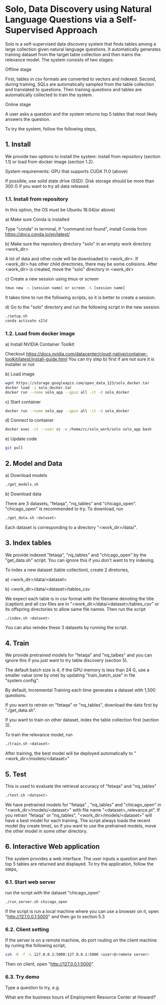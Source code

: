 # Solo, Data Discovery using Natural Language Questions via a Self-Supervised Approach
Solo is a self-supervised data discovery system that finds tables among a large collection given natural language questions. It automatically generates training dataset from the target table collection and then trains the relevance model.
The system consists of two stages:

Offline stage 

   First, tables in csv formats are converted to vectors and indexed. Second, during training, SQLs are automatically sampled from the table collection and translated to questions. Then training questions and tables are automatically collected to train the system.     

Online stage

   A user asks a question and the system returns top 5 tables that most likely answers the question.

To try the system, follow the following steps,

## 1. Install
We provide two options to install the system: install from repository (section 1.1) or load from docker image (section 1.2).

System requirements: GPU that supports CUDA 11.0 (above)

If possible, use solid state drive (SSD). Disk storage should be more than 300 G if you want to try all data released. 

### 1.1. Install from repository
In this option, the OS must be Ubuntu 18.04(or above)

a) Make sure Conda is installed

   Type "conda" in terminal, if "command not found", install Conda from https://docs.conda.io/en/latest/

b) Make sure the repository directory "solo" in an empty work directory <work_dir>
 
   A lot of data and other code will be downloaded to <work_dir>. If <work_dir> has other child directories, there may be some collisions. After <work_dir> is created, move the "solo" directory in <work_dir> 
   
c) Create a new session using *tmux* or *screen*
   ```   bash
   tmux new -s [session name] or screen -S [session name] 
   ```
   It takes time to run the following scripts, so it is better to create a session.


d) Go to the "solo" directory and run the following script in the new session.
   ```   bash
   ./setup.sh
   conda activate s2ld
   ```

### 1.2. Load from docker image

a) Install NVIDIA Container Toolkit
   
   Checkout https://docs.nvidia.com/datacenter/cloud-native/container-toolkit/latest/install-guide.html
   You can try step b) first if are not sure it is installer or not 

b) Load image
   ```   bash
   wget https://storage.googleapis.com/open_data_123/solo_docker.tar
   docker load -i solo_docker.tar
   docker run --name solo_app --gpus all -it -d solo_docker
   ```
c) Start container
   ```   bash
   docker run --name solo_app --gpus all -it -d solo_docker
   ```

d) Connect to container
   ```   bash
   docker exec -it --user cc -w /home/cc/solo_work/solo solo_app bash
   ```

e) Update code
   ```   bash
   git pull
   ```

## 2. Model and Data
a) Download models
   ```   bash
   ./get_models.sh
   ```
b) Download data

   There are 3 datasets, "fetaqa", "nq_tables" and "chicago_open". 
   "chicago_open" is recommended to try.
   To download, run
   ```   bash
   ./get_data.sh <dataset>
   ```
   Each dataset is corresponding to a directory "<work_dir>/data/<dataset>". 

## 3. Index tables
   We provide indexed "fetaqa", "nq_tables" and "chicago_open" by the "get_data.sh" script. 
   You can ignore this if you don't want to try indexing.
   
   To index a new dataset (table collection), create 2 diretories,
    
   a) <work_dir>/data/\<dataset\>
   
   b) <work_dir>/data/\<dataset\>/tables_csv 
   
   We expect each table is in csv format with the filename denoting the title (caption) 
   and all csv files are in "<work_dir>/data/\<dataset\>/tables_csv" or 
   its offspring directories to allow same file names.
   Then run the script
   ```   bash
   ./index.sh <dataset>
   ```
   You can also reindex these 3 datasets by running the script.

## 4. Train
   We provide pretrained models for "fetaqa" and "nq_talbes" and 
   you can ignore this if you just want to try table discovery (section 5).  
    
   The default batch size is 4, if the GPU memory is less than 24 G, use a smaller value (one by one) by updating "train_batch_size" in file "system.config". 
   
   By default, Incremental Training each time generates a dataset with 1,500 questions.
   
   If you want to retrain on "fetaqa" or "nq_tables", download the data first by "./get_data.sh". 
   
   If you want to train on other dataset, index the table collection first (section 3). 

   To train the relevance model, run
   ```   bash
   ./train.sh <dataset>
   ```
   After training, the best model will be deployed automatically to "<work_dir>/models/\<dataset\>" 

## 5. Test
   This is used to evaluate the retrieval accuracy of "fetaqa" and "nq_tables"
   ```   bash
   ./test.sh <dataset>
   ```
   We have pretrained models for "fetaqa" , "nq_tables" and "chicago_open" in 
   "<work_dir>/models/\<dataset\>" with file name "\<dataset\>_relevance.pt". 
   If you retrain "fetaqa" or "nq_tables", "<work_dir>/models/\<dataset\>" will have a best model for each training. 
   The script always loads the recent model (by create time), 
   so if you want to use the pretrained models, move the other model in some other directory.
    
## 6. Interactive Web application 
   The system provides a web interface.
   The user inputs a question and then top 5 tables are returned and displayed. 
   To try the application, follow the steps,

### 6.1. Start web server 
   run the script with the dataset "chicago_open"
   ```   bash
   ./run_server.sh chicago_open
   ```
   If the script is run a local machine where you can use a browser on it, 
   open "http://127.0.0.1:5000" and then go to section 5.3
   
### 6.2. Client setting 
   If the server is on a remote machine, do port routing on the client machine by runing the following script,
   ```   bash
   ssh -N -f -L 127.0.0.1:5000:127.0.0.1:5000 <user>@<remote server>
   ```
   Then on client, open "http://127.0.0.1:5000".
    
### 6.3. Try demo 
   Type a question to try, e.g.
   
   What are the business hours of Employment Resource Center at Howard?



